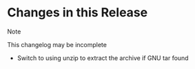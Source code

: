 # Changes in this Release

> [!NOTE]
> This changelog may be incomplete

- Switch to using unzip to extract the archive if GNU tar found
